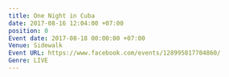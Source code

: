 ```yaml
---
title: One Night in Cuba
date: 2017-08-16 12:04:00 +07:00
position: 0
Event date: 2017-08-18 00:00:00 +07:00
Venue: Sidewalk
Event URL: https://www.facebook.com/events/128995817704860/
Genre: LIVE
---
```


